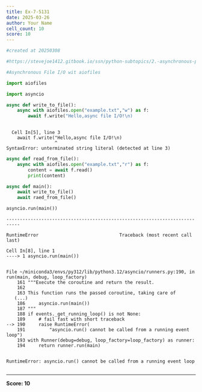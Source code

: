 ```yaml
---
title: Ex-7-5131
date: 2025-03-26
author: Your Name
cell_count: 10
score: 10
---
```


```python
#created at 20250308
```


```python
#https://stevejoe1412.gitbook.io/ssn/python-subtopics/2.-asynchronous-programming
```


```python
#Asynchronous File I/O wit aiofiles
```


```python
import aiofiles
```


```python
import asyncio
```


```python
async def write_to_file():
    async with aiofiles.open("example.txt","w") as f:
        await f.write("Hello,async file I/O!\n)
    
```


      Cell In[5], line 3
        await f.write("Hello,async file I/O!\n)
                      ^
    SyntaxError: unterminated string literal (detected at line 3)




```python
async def read_from_file():
    async with aiofiles.open("example.txt","r") as f:
        content = await f.read()
        print(content)
```


```python
async def main():
    await write_to_file()
    await raed_from_file()
```


```python
asyncio.run(main())
```


    ---------------------------------------------------------------------------

    RuntimeError                              Traceback (most recent call last)

    Cell In[8], line 1
    ----> 1 asyncio.run(main())


    File ~/miniconda3/envs/py312/lib/python3.12/asyncio/runners.py:190, in run(main, debug, loop_factory)
        161 """Execute the coroutine and return the result.
        162 
        163 This function runs the passed coroutine, taking care of
       (...)
        186     asyncio.run(main())
        187 """
        188 if events._get_running_loop() is not None:
        189     # fail fast with short traceback
    --> 190     raise RuntimeError(
        191         "asyncio.run() cannot be called from a running event loop")
        193 with Runner(debug=debug, loop_factory=loop_factory) as runner:
        194     return runner.run(main)


    RuntimeError: asyncio.run() cannot be called from a running event loop



```python

```


---
**Score: 10**